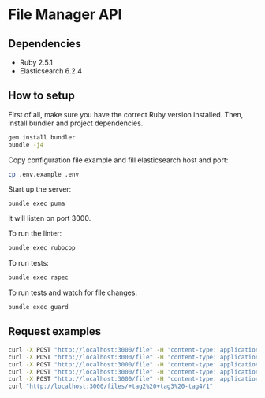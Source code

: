 # File Manager API

## Dependencies

- Ruby 2.5.1
- Elasticsearch 6.2.4

## How to setup

First of all, make sure you have the correct Ruby version installed. Then, install bundler and project dependencies.
```bash
gem install bundler
bundle -j4
```

Copy configuration file example and fill elasticsearch host and port:
```bash
cp .env.example .env
```

Start up the server:
```
bundle exec puma
```

It will listen on port 3000.

To run the linter:
```bash
bundle exec rubocop
```

To run tests:
```bash
bundle exec rspec
```

To run tests and watch for file changes:
```bash
bundle exec guard
```

## Request examples

```bash
curl -X POST "http://localhost:3000/file" -H 'content-type: application/json' --data '{"name":"file1","tags":["tag1","tag2","tag3","tag5"]}'
curl -X POST "http://localhost:3000/file" -H 'content-type: application/json' --data '{"name":"file2","tags":["tag2"]}'
curl -X POST "http://localhost:3000/file" -H 'content-type: application/json' --data '{"name":"file3","tags":["tag2","tag3","tag5"]}'
curl -X POST "http://localhost:3000/file" -H 'content-type: application/json' --data '{"name":"file4","tags":["tag2","tag3","tag4","tag5"]}'
curl -X POST "http://localhost:3000/file" -H 'content-type: application/json' --data '{"name":"file5","tags":["tag3","tag4"]}'
curl "http://localhost:3000/files/+tag2%20+tag3%20-tag4/1"
```
